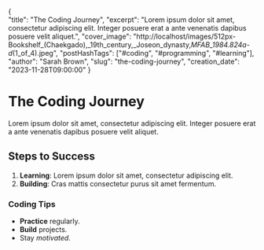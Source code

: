 {   
    "title": "The Coding Journey",
    "excerpt": "Lorem ipsum dolor sit amet, consectetur adipiscing elit. Integer posuere erat a ante venenatis dapibus posuere velit aliquet.",
    "cover_image": "http://localhost/images/512px-Bookshelf_(Chaekgado),_19th_century,_Joseon_dynasty,_MFAB_1984.824a-d_(1_of_4).jpeg",
    "postHashTags": ["#coding", "#programming", "#learning"],
    "author": "Sarah Brown",
    "slug": "the-coding-journey",
    "creation_date": "2023-11-28T09:00:00"
}

# The Coding Journey

Lorem ipsum dolor sit amet, consectetur adipiscing elit. Integer posuere erat a ante venenatis dapibus posuere velit aliquet.

## Steps to Success

1. **Learning**: Lorem ipsum dolor sit amet, consectetur adipiscing elit.
2. **Building**: Cras mattis consectetur purus sit amet fermentum.

### Coding Tips

- **Practice** regularly.
- **Build** projects.
- Stay *motivated*.
